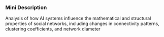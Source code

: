 ### Mini Description

Analysis of how AI systems influence the mathematical and structural properties of social networks, including changes in connectivity patterns, clustering coefficients, and network diameter
